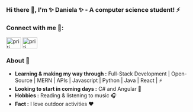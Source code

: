 ### Hi there 👋, I'm ✨ Daniela ✨ - A computer science student! ⚡



<h3 align="left">Connect with me 📲:</h3>
<p align="left">
<a href="https://twitter.com/dggtn97" target="blank"><img align="center" src="https://raw.githubusercontent.com/rahuldkjain/github-profile-readme-generator/master/src/images/icons/Social/x.svg" alt="priti" height="30" width="40" /></a>
<a href="https://linkedin.com/in/daniela-gangotena-265031288" target="blank"><img align="center" src="https://raw.githubusercontent.com/rahuldkjain/github-profile-readme-generator/master/src/images/icons/Social/linked-in-alt.svg" alt="priti" height="30" width="40" /></a>

</p>

### About 🌷

-  **Learning & making my way through :** Full-Stack Development | Open-Source | MERN | APIs | Javascript | Python | Java | React |   :zap:
-   **Looking to start in coming days :** C# and Angular 🐞
-  **Hobbies :** Reading & listening to music :headphones:
-  **Fact :** I love outdoor activities :heart:


